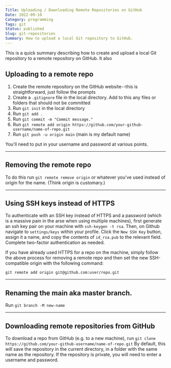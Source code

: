 ```yaml
---
Title: Uploading / Downloading Remote Repositories on GitHub
Date: 2022-09-10
Category: programming
Tags: git
Status: published
Slug: git-repositories
Summary: How to upload a local Git repository to GitHub.
---
```


This is a quick summary describing how to create and upload a local Git repository to a remote repository on GitHub. It also 

## Uploading to a remote repo

1. Create the remote repository on the GitHub website--this is straightforward, just follow the prompts
1. Create a `.gitignore` file in the local directory. Add to this any files or folders that should not be committed
1. Run `git init` in the local directory
1. Run `git add .`
1. Run `git commit -m "Commit message."`
1. Run `git remote add origin https://github.com/your-github-username/name-of-repo.git`
1. Run `git push -u origin main` (main is my default name)

You'll need to put in your username and password at various points.

---

## Removing the remote repo

To do this run `git remote remove origin` or whatever you've used instead of origin for the name. (Think origin is customary.)

---

## Using SSH keys instead of HTTPS

To authenticate with an SSH key instead of HTTPS and a password (which is a massive pain in the arse when using multiple machines), first generate an ssh key pair on your machine with `ssh-keygen -t rsa`. Then, on Github navigate to `settings/keys` within your profile. Click the `New SSH Key` button, assign it a name, and copy the contents of `id_rsa.pub` to the relevant field. Complete two-factor authentication as needed.

If you have already used HTTPS for a repo on the machine, simply follow the above process for removing a remote repo and then set the new SSH-compatible origin with the following command:

```shell
git remote add origin git@github.com:user/repo.git
```

---

## Renaming the main aka master branch.

Run `git branch -M new-name`

---

## Downloading remote repositories from GitHub

To download a repo from GitHub (e.g. to a new machine), run `git clone https://github.com/your-github-username/name-of-repo.git` By default, this will save the repository in the current directory, in a folder with the same name as the repository. If the repository is private, you will need to enter a username and password.
